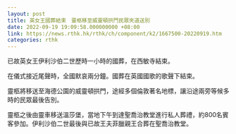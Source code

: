 ```yaml
---
layout: post
title: 英女王國葬結束　靈柩移至威靈頓拱門民眾夾道送別
date: 2022-09-19 19:09:58.000000000 +08:00
link: https://news.rthk.hk/rthk/ch/component/k2/1667500-20220919.htm
categories: rthk
---
```


已故英女王伊利沙伯二世歷時一小時的國葬，在西敏寺結束。

在儀式接近尾聲時，全國默哀兩分鐘。國葬在英國國歌的歌聲下結束。

靈柩將移送至海德公園的威靈頓拱門，途經多個倫敦著名地標，讓沿途兩旁等候多時的民眾最後告別。

靈柩之後由靈車移送溫莎堡，當地下午到達聖喬治教堂進行私人葬禮，約800名賓客參加。伊利沙伯二世最後與已故王夫菲臘親王合葬在聖喬治教堂。
